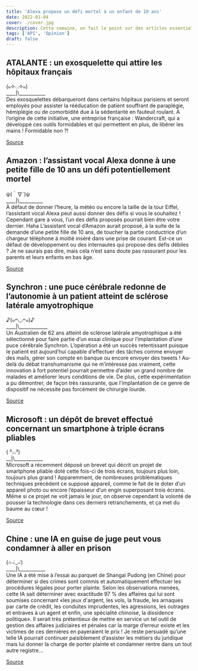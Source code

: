 ```yaml
---
title: 'Alexa propose un défi mortel à un enfant de 10 ans'
date: 2022-01-04
cover: ./cover.jpg
description: Cette semaine, on fait le point sur des articles essentiellement tournés vers les sciences et la technologie.
tags: ['API', 'Opinion']
draft: false
---
```


## ATALANTE : un exosquelette qui attire les hôpitaux français    
(๑✧◡✧๑)       
\_\_\_\_|\\\_\_\_\_\_\_\_\_\_\_\_       
Des exosquelettes débarqueront dans certains hôpitaux parisiens et seront employés pour assister la rééducation de patient souffrant de paraplégie, hémiplégie ou de comorbidité due à la sédentarité en fauteuil roulant. 
À l’origine de cette initiative, une entreprise française : Wandercraft, qui a développé ces outils formidables et qui permettent en plus, de libérer les mains ! Formidable non ?! 

[Source](https://www.journaldugeek.com/2022/01/01/lexosquelette-atalante-seduit-des-hopitaux-francais/)

## Amazon : l’assistant vocal Alexa donne à une petite fille de 10 ans un défi potentiellement mortel
ψ(｀∇´)ψ        
\_\_\_\_|\\\_\_\_\_\_\_\_\_\_\_         
À défaut de donner l’heure, la météo ou encore la taille de la tour Eiffel, l’assistant vocal Alexa peut aussi donner des défis si vous le souhaitez ! Cependant gare à vous, l’un des défis proposés pourrait bien être votre dernier. Haha 
L’assistant vocal d’Amazon aurait proposé, à la suite de la demande d’une petite fille de 10 ans, de toucher la partie conductrice d’un chargeur téléphone à moitié inséré dans une prise de courant. Est-ce un défaut de développement ou des internautes qui propose des défis débiles ? Je ne saurais pas dire, mais cela n’est sans doute pas rassurant pour les parents et leurs enfants en bas âge.    

[Source](https://www.journaldugeek.com/2021/12/29/alexa-a-propose-un-challenge-potentiellement-mortel-a-une-jeune-enfant/)

## Synchron : une puce cérébrale redonne de l’autonomie à un patient atteint de sclérose latérale amyotrophique
♪(๑ᴖ◡ᴖ๑)♪         
\_\_\_\_|\\\_\_\_\_\_\_\_\_\_\_\_\_         
Un Australien de 62 ans atteint de sclérose latérale amyotrophique a été sélectionné pour faire partie d’un essai clinique pour l’implantation d’une puce cérébrale Synchron. L’opération a été un succès retentissant puisque le patient est aujourd’hui capable d’effectuer des tâches comme envoyer des mails, gérer son compte en banque ou encore envoyer des tweets !
Au-delà du débat transhumanisme qui ne m’intéresse pas vraiment, cette innovation à fort potentiel pourrait permettre d’aider un grand nombre de malades et améliorer leurs conditions de vie. De plus, cette expérimentation a pu démontrer, de façon très rassurante, que l’implantation de ce genre de dispositif ne nécessite pas forcément de chirurgie lourde.
 

[Source](https://www.journaldugeek.com/2021/12/28/un-homme-paralyse-a-poste-son-tout-premier-tweet-grace-a-une-puce-cerebrale/)

## Microsoft : un dépôt de brevet effectué concernant un smartphone à triple écrans pliables
( ³⌓³)      
\_\_|\\\_\_\_\_\_\_\_\_\_\_\_\_         
Microsoft a récemment déposé un brevet qui décrit un projet de smartphone pliable doté cette fois-ci de trois écrans, toujours plus loin, toujours plus grand ! Apparemment, de nombreuses problématiques techniques précèdent ce supposé appareil, comme le fait de le doter d’un appareil photo ou encore l’épaisseur d’un engin superposant trois écrans. 
Même si ce projet ne voit jamais le jour, on observe cependant la volonté de pousser la technologie dans ces derniers retranchements, et ça met du baume au cœur !

[Source](https://www.futura-sciences.com/tech/actualites/tech-microsoft-depose-brevet-smartphone-triple-ecran-95796/)

## Chine : une IA en guise de juge peut vous condamner à aller en prison
(∩⌣̀_⌣́)      
\_\_\_\_|\\\_\_\_\_\_\_\_\_\_\_\_       
Une IA a été mise à l’essai au parquet de Shangai Pudong (en Chine) pour déterminer si des crimes sont commis et automatiquement effectuer les procédures légales pour porter plainte. 
Selon les observations menées, cette IA sait déterminer avec exactitude 97 % des affaires qui lui sont soumises concernant «les jeux d'argent, les vols, la fraude, les arnaques par carte de crédit, les conduites imprudentes, les agressions, les outrages et entraves à un agent et enfin, une spécialité chinoise, la dissidence politique».
Il serait très prétentieux de mettre en service un tel outil de gestion des affaires judiciaires et pénales car la marge d’erreur existe et les victimes de ces dernières en payeraient le prix ! Je reste persuadé qu’une telle IA pourrait continuer paisiblement d’assister les métiers du juridique mais lui donner la charge de porter plainte et condamner rentre dans un tout autre registre…

[Source](https://www.futura-sciences.com/tech/actualites/tech-chine-ia-peut-decider-vous-mettre-prison-95781/)
